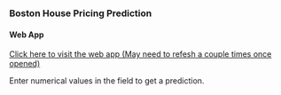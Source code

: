 ### Boston House Pricing Prediction

#### Web App 
[Click here to visit the web app (May need to refesh a couple times once opened)](https://boston-housing-prediction.onrender.com/)

Enter numerical values in the field to get a prediction. 


